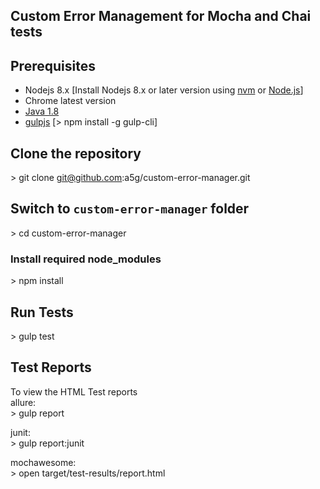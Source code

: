 ## Custom Error Management for Mocha and Chai tests

## Prerequisites

- Nodejs 8.x [Install Nodejs 8.x or later version using [nvm](https://github.com/creationix/nvm) or [Node.js](https://nodejs.org/en/)]
- Chrome latest version
- [Java 1.8](https://www.oracle.com/technetwork/java/javase/downloads/jdk8-downloads-2133151.html)
- [gulpjs](https://gulpjs.com/) [\> npm install -g gulp-cli]

## Clone the repository

\> git clone git@github.com:a5g/custom-error-manager.git

## Switch to `custom-error-manager` folder

\> cd custom-error-manager

### Install required node_modules

\> npm install

## Run Tests

\> gulp test

## Test Reports

To view the HTML Test reports <br />
allure: <br />
\> gulp report

junit: <br />
\> gulp report:junit

mochawesome: <br />
\> open target/test-results/report.html
